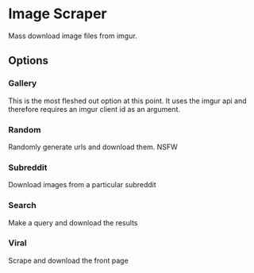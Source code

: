 # Image Scraper

Mass download image files from imgur.

## Options

### Gallery

This is the most fleshed out option at this point. It uses the imgur api and therefore requires an imgur client id as an argument. 

### Random

Randomly generate urls and download them. NSFW

### Subreddit

Download images from a particular subreddit

### Search

Make a query and download the results

### Viral

Scrape and download the front page

